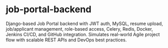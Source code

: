 # job-portal-backend
Django-based Job Portal backend with JWT auth, MySQL, resume upload, job/applicant management, role-based access, Celery, Redis, Docker, Jenkins CI/CD, and GitHub integration. Simulates real-world Agile project flow with scalable REST APIs and DevOps best practices.
